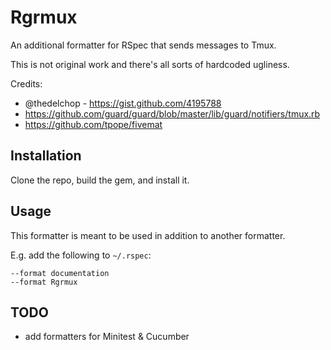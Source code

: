 # Rgrmux

An additional formatter for RSpec that sends messages to Tmux.

This is not original work and there's all sorts of hardcoded ugliness.

Credits:
  - @thedelchop - https://gist.github.com/4195788
  - https://github.com/guard/guard/blob/master/lib/guard/notifiers/tmux.rb
  - https://github.com/tpope/fivemat

## Installation

Clone the repo, build the gem, and install it.

## Usage

This formatter is meant to be used in addition to another formatter.

E.g. add the following to `~/.rspec`:

    --format documentation
    --format Rgrmux

## TODO
  - add formatters for Minitest & Cucumber

